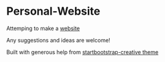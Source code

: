 # Personal-Website
Attemping to make a [website](http://aaronpang.xyz)

Any suggestions and ideas are welcome!

Built with generous help from [startbootstrap-creative theme](http://startbootstrap.com/template-overviews/creative/)
